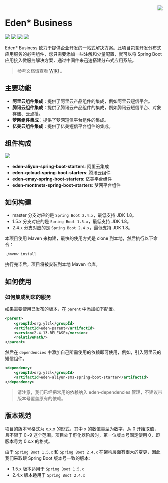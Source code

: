 <img src="https://cdn.jsdelivr.net/gh/shiyindaxiaojie/eden-images/readme/icon.png" align="right" />

[license-apache2.0]:https://www.apache.org/licenses/LICENSE-2.0.html

[github-action]:https://github.com/shiyindaxiaojie/eden-business/actions

[sonarcloud-dashboard]:https://sonarcloud.io/dashboard?id=shiyindaxiaojie_eden-business

# Eden* Business

![](https://cdn.jsdelivr.net/gh/shiyindaxiaojie/eden-images/readme/language-java-blue.svg) [![](https://cdn.jsdelivr.net/gh/shiyindaxiaojie/eden-images/readme/license-apache2.0-red.svg)][license-apache2.0] [![](https://github.com/shiyindaxiaojie/eden-business/workflows/build/badge.svg)][github-action] [![](https://sonarcloud.io/api/project_badges/measure?project=eden-lab_eden-business&metric=alert_status)][sonarcloud-dashboard]

Eden* Business 致力于提供企业开发的一站式解决方案。此项目包含开发分布式应用服务的必需组件，您只需要添加一些注解和少量配置，就可以将 Spring Boot 应用接入微服务解决方案，通过中间件来迅速搭建分布式应用系统。

> 参考文档请查看 [WIKI](https://github.com/shiyindaxiaojie/eden-business/wiki) 。

## 主要功能

* **阿里云组件集成**：提供了阿里云产品组件的集成，例如阿里云短信平台。
* **腾讯云组件集成**：提供了腾讯云产品组件的集成，例如腾讯云短信平台、对象存储、云点播。
* **梦网组件集成**：提供了梦网短信平台组件的集成。
* **亿美云组件集成**：提供了亿美短信平台组件的集成。

## 组件构成

![](https://cdn.jsdelivr.net/gh/shiyindaxiaojie/eden-images/eden-business/component.png)

* **eden-aliyun-spring-boot-starters**: 阿里云集成
* **eden-qcloud-spring-boot-starters**: 腾讯云组件
* **eden-emay-spring-boot-starters**: 亿美平台组件
* **eden-montnets-spring-boot-starters**: 梦网平台组件

## 如何构建

* master 分支对应的是 `Spring Boot 2.4.x`，最低支持 JDK 1.8。
* 1.5.x 分支对应的是 `Spring Boot 1.5.x`，最低支持 JDK 1.8。
* 2.4.x 分支对应的是 `Spring Boot 2.4.x`，最低支持 JDK 1.8。

本项目使用 Maven 来构建，最快的使用方式是 clone 到本地，然后执行以下命令：

```bash
./mvnw install
```

执行完毕后，项目将被安装到本地 Maven 仓库。

## 如何使用

### 如何集成到您的服务

如果需要使用已发布的版本，在 `parent` 中添加如下配置。

```xml
<parent>
    <groupId>org.ylzl</groupId>
    <artifactId>eden-parent</artifactId>
    <version>2.4.13.RELEASE</version>
    <relativePath/>
</parent>
```

然后在 `dependencies` 中添加自己所需使用的依赖即可使用，例如，引入阿里云的短信组件。

```xml
<dependency>
    <groupId>org.ylzl</groupId>
    <artifactId>eden-aliyun-sms-spring-boot-starter</artifactId>
</dependency>
```

> 请注意，我们已经把常用的依赖纳入 eden-dependencies 管理，不建议带版本号覆盖原有的依赖。

## 版本规范

项目的版本号格式为 x.x.x 的形式，其中 x 的数值类型为数字，从 0 开始取值，且不限于 0~9 这个范围。项目处于孵化器阶段时，第一位版本号固定使用 0，即版本号为 0.x.x 的格式。

由于 `Spring Boot 1.5.x` 和 `Spring Boot 2.4.x` 在架构层面有很大的变更，因此我们采取跟 Spring Boot 版本号一致的版本:

* 1.5.x 版本适用于 `Spring Boot 1.5.x`
* 2.4.x 版本适用于 `Spring Boot 2.4.x`
